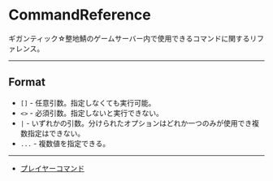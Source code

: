 # CommandReference

ギガンティック☆整地鯖のゲームサーバー内で使用できるコマンドに関するリファレンス。

----

## Format

- `[]` - 任意引数。指定しなくても実行可能。
- `<>` - 必須引数。指定しないと実行できない。
- `|` - いずれかの引数。分けられたオプションはどれか一つのみが使用でき複数指定はできない。
- `...` - 複数値を指定できる。

----

- [プレイヤーコマンド](./player-command/README.md)
